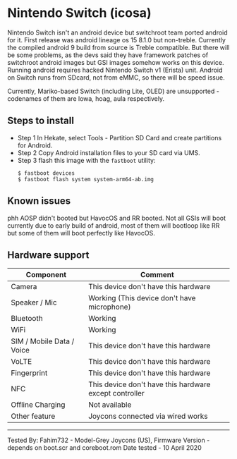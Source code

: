 # Nintendo Switch (icosa)

Nintendo Switch isn't an android device but switchroot team ported android for it. First release was android lineage os 15 8.1.0 but non-treble. Currently the compiled android 9 build from source is Treble compatible. But there will be some problems, as the devs said they have framework patches of switchroot android images but GSI images somehow works on this device. Running android requires hacked Nintendo Switch v1 (Erista) unit. Android on Switch runs from SDcard, not from eMMC, so there will be speed issue.

Currently, Mariko-based Switch (including Lite, OLED) are unsupported - codenames of them are lowa, hoag, aula respectively.

## Steps to install

* Step 1
    In Hekate, select Tools - Partition SD Card and create partitions for Android.
* Step 2
    Copy Android installation files to your SD card via UMS.
* Step 3 flash this image with the `fastboot` utility:
    ```
    $ fastboot devices
    $ fastboot flash system system-arm64-ab.img
    ```
    
## Known issues
phh AOSP didn't booted but HavocOS and RR booted. Not all GSIs will boot currently due to early build of android, most of them will bootloop like RR but some of them will boot perfectly like HavocOS.

## Hardware support

| Component                 |      Comment                                              |
|---------------------------|-----------------------------------------------------------|
| Camera                    | This device don't have this hardware                      |
| Speaker / Mic             | Working (This device don't have microphone)               |
| Bluetooth                 | Working                                                   |
| WiFi                      | Working                                                   |
| SIM / Mobile Data / Voice | This device don't have this hardware                      |
| VoLTE                     | This device don't have this hardware                      |
| Fingerprint               | This device don't have this hardware                      |
| NFC                       | This device don't have this hardware except controller                                                    |
| Offline Charging          | Not available                                             |
| Other feature             | Joycons connected via wired works                         |
---

Tested By: Fahim732 - Model-Grey Joycons (US), Firmware Version - depends on boot.scr and coreboot.rom Date tested - 10 April 2020